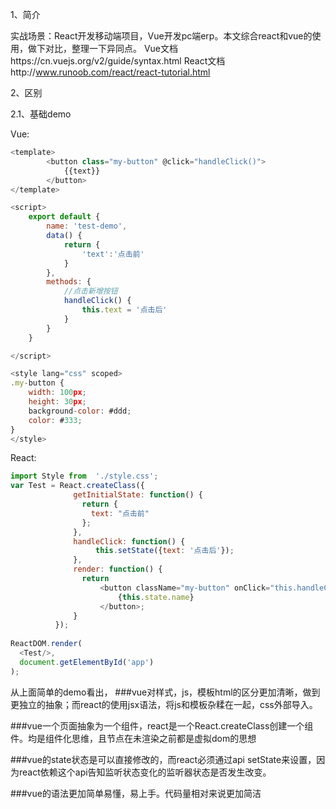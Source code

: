 1、简介

实战场景：React开发移动端项目，Vue开发pc端erp。本文综合react和vue的使用，做下对比，整理一下异同点。
Vue文档https://cn.vuejs.org/v2/guide/syntax.html
React文档http://www.runoob.com/react/react-tutorial.html

2、区别

2.1、基础demo

Vue:
```js
<template>
        <button class="my-button" @click="handleClick()">
            {{text}}
        </button>
</template>

<script>
    export default {
        name: 'test-demo',
        data() {
            return {
                'text':'点击前'
            }
        },
        methods: {
            //点击新增按钮
            handleClick() {
                this.text = '点击后'
            }
        }
    }

</script>

<style lang="css" scoped>
.my-button {
    width: 100px;
    height: 30px;
    background-color: #ddd;
    color: #333;
}
</style>

```

React:
```js
import Style from  './style.css';  
var Test = React.createClass({
              getInitialState: function() {
                return {
                  text: "点击前"
                };
              },
              handleClick: function() {
                   this.setState({text: '点击后'});
              },
              render: function() {
                return 
                    <button className="my-button" onClick="this.handleClick">
                        {this.state.name}
                    </button>;
              }
          });
          
ReactDOM.render(
  <Test/>,
  document.getElementById('app')
);
```
从上面简单的demo看出，
###vue对样式，js，模板html的区分更加清晰，做到更独立的抽象；而react的使用jsx语法，将js和模板杂糅在一起，css外部导入。

###vue一个页面抽象为一个组件，react是一个React.createClass创建一个组件。均是组件化思维，且节点在未渲染之前都是虚拟dom的思想

###vue的state状态是可以直接修改的，而react必须通过api setState来设置，因为react依赖这个api告知监听状态变化的监听器状态是否发生改变。

###vue的语法更加简单易懂，易上手。代码量相对来说更加简洁

